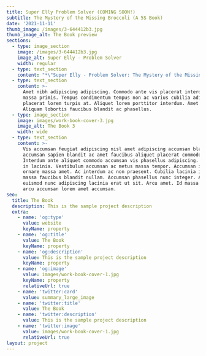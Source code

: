 ```yaml
---
title: Super Elly Problem Solver (COMING SOON!)
subtitle: The Mystery of the Missing Broccoli (A 5S Book)
date: '2021-11-11'
thumb_image: /images/3-644412b3.jpg
thumb_image_alt: The Book preview
sections:
  - type: image_section
    image: /images/3-644412b3.jpg
    image_alt: Super Elly - Problem Solver
    width: regular
  - type: text_section
    content: "*\"Super Elly - Problem Solver: The Mystery of the Missing Broccoli\"* is the second book in the Elly Problem Solving Books series that includes *\"Why is Elly Covered in Jelly?\" which* debuted as #1 in New Releases for both Early Childhood Education and Children's Asia & Asian America Stories!\n\nResearch has shown that children who are taught critical thinking skills become smarter, more independent, and more creative.\n\nWith this book children of all ages can easily learn the 5S methodology that has been used for decades in Fortune 500 organizations, in a fun story with beautiful illustrations. The 5S methodology was developed in Japan and has helped to enable major advances in multiple industries including manufacturing, healthcare, education, and government. This book also introduces the concept of visual management within 5S. \_These foundational concepts can be applied everywhere and spur children to apply the concepts at home and school.\n\nJoin Elly and Millie as they figure out the mystery of the missing broccoli. \_What will they do to find the missing broccoli and make sure the broccoli does not go missing again? \_Another book in the Elly Problem Solving Series that parents and children both love to read, with a very funny story and vibrant pictures that spark conversation after the story is over.\n\n"
  - type: text_section
    content: >-
      Amet nibh adipiscing adipiscing. Commodo ante vis placerat interdum massa
      massa primis. Tempus condimentum tempus non ac varius cubilia adipiscing
      placerat lorem turpis at. Aliquet lorem porttitor interdum. Amet lacus.
      Aliquam lobortis faucibus blandit ac phasellus.
  - type: image_section
    image: images/work-book-cover-3.jpg
    image_alt: The Book 3
    width: wide
  - type: text_section
    content: >-
      Vis accumsan feugiat adipiscing nisl amet adipiscing accumsan blandit
      accumsan sapien blandit ac amet faucibus aliquet placerat commodo.
      Interdum ante aliquet commodo accumsan vis phasellus adipiscing. Ornare a
      in lacinia. Vestibulum accumsan ac metus massa tempor. Accumsan in lacinia
      ornare massa amet. Ac interdum ac non praesent. Cubilia lacinia interdum
      massa faucibus blandit nullam. Accumsan phasellus nunc integer. Accumsan
      euismod nunc adipiscing lacinia erat ut sit. Arcu amet. Id massa aliquet
      arcu accumsan lorem amet accumsan.
seo:
  title: The Book
  description: This is the sample project description
  extra:
    - name: 'og:type'
      value: website
      keyName: property
    - name: 'og:title'
      value: The Book
      keyName: property
    - name: 'og:description'
      value: This is the sample project description
      keyName: property
    - name: 'og:image'
      value: images/work-book-cover-1.jpg
      keyName: property
      relativeUrl: true
    - name: 'twitter:card'
      value: summary_large_image
    - name: 'twitter:title'
      value: The Book
    - name: 'twitter:description'
      value: This is the sample project description
    - name: 'twitter:image'
      value: images/work-book-cover-1.jpg
      relativeUrl: true
layout: project
---
```

